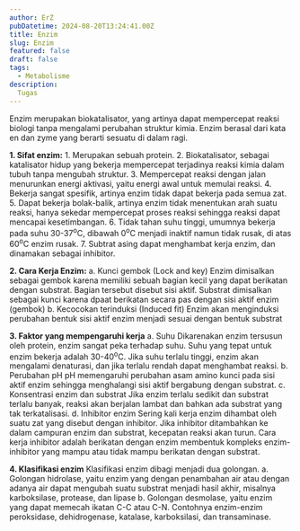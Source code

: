 ```yaml
---
author: ErZ
pubDatetime: 2024-08-20T13:24:41.00Z
title: Enzim
slug: Enzim
featured: false
draft: false
tags:
  - Metabolisme
description:
  Tugas
---
```

Enzim merupakan biokatalisator, yang artinya dapat mempercepat reaksi biologi tanpa mengalami perubahan struktur kimia. Enzim berasal dari kata en dan zyme yang berarti sesuatu di dalam ragi.

**1. Sifat enzim:**
	1. Merupakan sebuah protein.
	2. Biokatalisator, sebagai katalisator hidup yang bekerja mempercepat terjadinya reaksi kimia dalam tubuh tanpa mengubah struktur.
	3. Mempercepat reaksi dengan jalan menurunkan energi aktivasi, yaitu energi awal untuk memulai reaksi.
	4. Bekerja sangat spesifik, artinya enzim tidak dapat bekerja pada semua zat.
	5. Dapat bekerja bolak-balik, artinya enzim tidak menentukan arah suatu reaksi, hanya sekedar mempercepat proses reaksi sehingga reaksi dapat mencapai kesetimbangan.
	6. Tidak tahan suhu tinggi, umumnya bekerja pada suhu 30-37<sup>o</sup>C, dibawah 0<sup>o</sup>C menjadi inaktif namun tidak rusak, di atas 60<sup>o</sup>C enzim rusak.
	7. Subtrat asing dapat menghambat kerja enzim, dan dinamakan sebagai inhibitor.

**2. Cara Kerja Enzim:**
	a. Kunci gembok (Lock and key)
		Enzim dimisalkan sebagai gembok karena memiliki sebuah bagian kecil yang dapat berikatan dengan substrat. Bagian tersebut disebut sisi aktif. Substrat dimisalkan sebagai kunci karena dpaat berikatan secara pas dengan sisi aktif enzim (gembok)
	b. Kecocokan terinduksi (Induced fit)
		Enzim akan menginduksi perubahan bentuk sisi aktif enzim menjadi sesuai dengan bentuk substrat

**3. Faktor yang mempengaruhi kerja**
	a. Suhu
		Dikarenakan enzim tersusun oleh protein, enzim sangat peka terhadap suhu. Suhu yang tepat untuk enzim bekerja adalah 30-40<sup>o</sup>C. Jika suhu terlalu tinggi, enzim akan mengalami denaturasi, dan jika terlalu rendah dapat menghambat reaksi.
	b. Perubahan pH
		pH memengaruhi perubahan asam amino kunci pada sisi aktif enzim sehingga menghalangi sisi aktif bergabung dengan substrat.
	c. Konsentrasi enzim dan substrat
		Jika enzim terlalu sedikit dan substrat terlalu banyak, reaksi akan berjalan lambat dan bahkan ada substrat yang tak terkatalisasi.
	d. Inhibitor enzim
		Sering kali kerja enzim dihambat oleh suatu zat yang disebut dengan inhibitor. Jika inhibitor ditambahkan ke dalam campuran enzim dan substrat, kecepatan reaksi akan turun. Cara kerja inhibitor adalah berikatan dengan enzim membentuk kompleks enzim-inhibitor yang mampu atau tidak mampu berikatan dengan substrat.

**4. Klasifikasi enzim**
	Klasifikasi enzim dibagi menjadi dua golongan.
		a. Golongan hidrolase, yaitu enzim yang dengan penambahan air atau dengan adanya air dapat mengubah suatu substrat menjadi hasil akhir, misalnya karboksilase, protease, dan lipase
		b. Golongan desmolase, yaitu enzim yang dapat memecah ikatan C-C atau C-N. Contohnya enzim-enzim peroksidase, dehidrogenase, katalase, karboksilasi, dan transaminase.